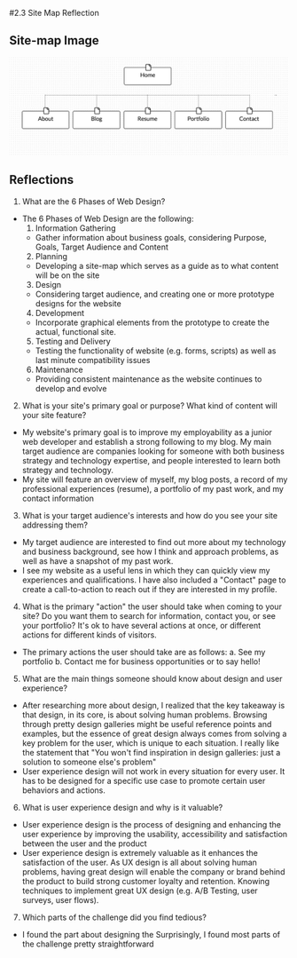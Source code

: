 #2.3 Site Map Reflection

## Site-map Image
![Site-map](/week-2/imgs/site-map.png)

## Reflections
1. What are the 6 Phases of Web Design?
  - The 6 Phases of Web Design are the following:
    1. Information Gathering
      - Gather information about business goals, considering Purpose, Goals, Target Audience and Content
    2. Planning
      - Developing a site-map which serves as a guide as to what content will be on the site
    3. Design
      - Considering target audience, and creating one or more prototype designs for the website
    4. Development
      - Incorporate graphical elements from the prototype to create the actual, functional site. 
    5. Testing and Delivery
      - Testing the functionality of website (e.g. forms, scripts) as well as last minute compatibility issues
    6. Maintenance
      - Providing consistent maintenance as the website continues to develop and evolve

2. What is your site's primary goal or purpose? What kind of content will your site feature?
  - My website's primary goal is to improve my employability as a junior web developer and establish a strong following to my blog. My main target audience are companies looking for someone with both business strategy and technology expertise, and people interested to learn both strategy and technology.
  - My site will feature an overview of myself, my blog posts, a record of my professional experiences (resume), a portfolio of my past work, and my contact information

3. What is your target audience's interests and how do you see your site addressing them?
  - My target audience are interested to find out more about my technology and business background, see how I think and approach problems, as well as have a snapshot of my past work.
  - I see my website as a useful lens in which they can quickly view my experiences and qualifications. I have also included a "Contact" page to create a call-to-action to reach out if they are interested in my profile.

4. What is the primary "action" the user should take when coming to your site? Do you want them to search for information, contact you, or see your portfolio? It's ok to have several actions at once, or different actions for different kinds of visitors.
  - The primary actions the user should take are as follows:
    a. See my portfolio
    b. Contact me for business opportunities or to say hello!

5. What are the main things someone should know about design and user experience?
  - After researching more about design, I realized that the key takeaway is that design, in its core, is about solving human problems. Browsing through pretty design galleries might be useful reference points and examples, but the essence of great design always comes from solving a key problem for the user, which is unique to each situation. I really like the statement that "You won't find inspiration in design galleries: just a solution to someone else's problem" 
  - User experience design will not work in every situation for every user. It has to be designed for a specific use case to promote certain user behaviors and actions. 

6. What is user experience design and why is it valuable?
  - User experience design is the process of designing and enhancing the user experience by improving the usability, accessibility and satisfaction between the user and the product
  - User experience design is extremely valuable as it enhances the satisfaction of the user. As UX design is all about solving human problems, having great design will enable the company or brand behind the product to build strong customer loyalty and retention. Knowing techniques to implement great UX design (e.g. A/B Testing, user surveys, user flows). 

7. Which parts of the challenge did you find tedious?
  - I found the part about designing the Surprisingly, I found most parts of the challenge pretty straightforward